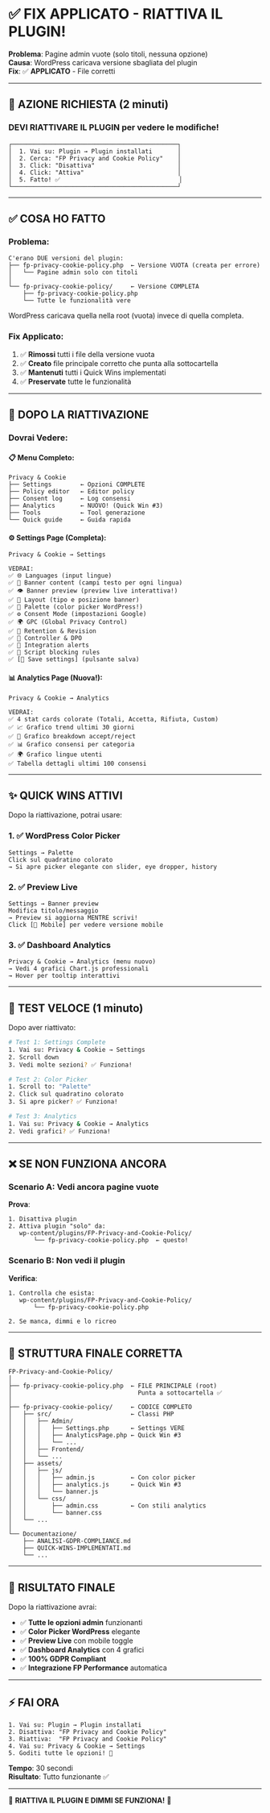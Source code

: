 # ✅ FIX APPLICATO - RIATTIVA IL PLUGIN!

**Problema**: Pagine admin vuote (solo titoli, nessuna opzione)  
**Causa**: WordPress caricava versione sbagliata del plugin  
**Fix**: ✅ **APPLICATO** - File corretti

---

## 🚨 AZIONE RICHIESTA (2 minuti)

### **DEVI RIATTIVARE IL PLUGIN** per vedere le modifiche!

```
┌──────────────────────────────────────────────┐
│  1. Vai su: Plugin → Plugin installati       │
│  2. Cerca: "FP Privacy and Cookie Policy"    │
│  3. Click: "Disattiva"                       │
│  4. Click: "Attiva"                          │
│  5. Fatto! ✅                                 │
└──────────────────────────────────────────────┘
```

---

## ✅ COSA HO FATTO

### Problema:

```
C'erano DUE versioni del plugin:
├── fp-privacy-cookie-policy.php  ← Versione VUOTA (creata per errore)
│   └── Pagine admin solo con titoli
│
└── fp-privacy-cookie-policy/     ← Versione COMPLETA
    ├── fp-privacy-cookie-policy.php
    └── Tutte le funzionalità vere
```

WordPress caricava quella nella root (vuota) invece di quella completa.

### Fix Applicato:

1. ✅ **Rimossi** tutti i file della versione vuota
2. ✅ **Creato** file principale corretto che punta alla sottocartella
3. ✅ **Mantenuti** tutti i Quick Wins implementati
4. ✅ **Preservate** tutte le funzionalità

---

## 🎯 DOPO LA RIATTIVAZIONE

### Dovrai Vedere:

#### 📋 Menu Completo:

```
Privacy & Cookie
├── Settings        ← Opzioni COMPLETE
├── Policy editor   ← Editor policy  
├── Consent log     ← Log consensi
├── Analytics       ← NUOVO! (Quick Win #3)
├── Tools           ← Tool generazione
└── Quick guide     ← Guida rapida
```

#### ⚙️ Settings Page (Completa):

```
Privacy & Cookie → Settings

VEDRAI:
✅ 🌐 Languages (input lingue)
✅ 📢 Banner content (campi testo per ogni lingua)
✅ 👁️ Banner preview (preview live interattiva!)
✅ 🎨 Layout (tipo e posizione banner)
✅ 🎨 Palette (color picker WordPress!)
✅ ⚙️ Consent Mode (impostazioni Google)
✅ 🌍 GPC (Global Privacy Control)
✅ 📅 Retention & Revision
✅ 🏢 Controller & DPO
✅ 🔔 Integration alerts
✅ 🚫 Script blocking rules
✅ [💾 Save settings] (pulsante salva)
```

#### 📊 Analytics Page (Nuova!):

```
Privacy & Cookie → Analytics

VEDRAI:
✅ 4 stat cards colorate (Totali, Accetta, Rifiuta, Custom)
✅ 📈 Grafico trend ultimi 30 giorni
✅ 🥧 Grafico breakdown accept/reject  
✅ 📊 Grafico consensi per categoria
✅ 🌍 Grafico lingue utenti
✅ Tabella dettagli ultimi 100 consensi
```

---

## ✨ QUICK WINS ATTIVI

Dopo la riattivazione, potrai usare:

### 1. ✅ WordPress Color Picker

```
Settings → Palette
Click sul quadratino colorato
→ Si apre picker elegante con slider, eye dropper, history
```

### 2. ✅ Preview Live

```
Settings → Banner preview  
Modifica titolo/messaggio
→ Preview si aggiorna MENTRE scrivi!
Click [📱 Mobile] per vedere versione mobile
```

### 3. ✅ Dashboard Analytics

```
Privacy & Cookie → Analytics (menu nuovo)
→ Vedi 4 grafici Chart.js professionali
→ Hover per tooltip interattivi
```

---

## 🧪 TEST VELOCE (1 minuto)

Dopo aver riattivato:

```bash
# Test 1: Settings Complete
1. Vai su: Privacy & Cookie → Settings
2. Scroll down
3. Vedi molte sezioni? ✅ Funziona!

# Test 2: Color Picker
1. Scroll to: "Palette"
2. Click sul quadratino colorato
3. Si apre picker? ✅ Funziona!

# Test 3: Analytics
1. Vai su: Privacy & Cookie → Analytics
2. Vedi grafici? ✅ Funziona!
```

---

## ❌ SE NON FUNZIONA ANCORA

### Scenario A: Vedi ancora pagine vuote

**Prova**:
```
1. Disattiva plugin
2. Attiva plugin "solo" da:
   wp-content/plugins/FP-Privacy-and-Cookie-Policy/
       └── fp-privacy-cookie-policy.php  ← questo!
```

### Scenario B: Non vedi il plugin

**Verifica**:
```
1. Controlla che esista:
   wp-content/plugins/FP-Privacy-and-Cookie-Policy/
       └── fp-privacy-cookie-policy.php

2. Se manca, dimmi e lo ricreo
```

---

## 📁 STRUTTURA FINALE CORRETTA

```
FP-Privacy-and-Cookie-Policy/
│
├── fp-privacy-cookie-policy.php  ← FILE PRINCIPALE (root)
│                                   Punta a sottocartella ✅
│
├── fp-privacy-cookie-policy/     ← CODICE COMPLETO
│   ├── src/                      ← Classi PHP
│   │   ├── Admin/
│   │   │   ├── Settings.php      ← Settings VERE
│   │   │   ├── AnalyticsPage.php ← Quick Win #3
│   │   │   └── ...
│   │   ├── Frontend/
│   │   └── ...
│   ├── assets/
│   │   ├── js/
│   │   │   ├── admin.js          ← Con color picker
│   │   │   ├── analytics.js      ← Quick Win #3
│   │   │   └── banner.js
│   │   └── css/
│   │       ├── admin.css         ← Con stili analytics
│   │       └── banner.css
│   └── ...
│
└── Documentazione/
    ├── ANALISI-GDPR-COMPLIANCE.md
    ├── QUICK-WINS-IMPLEMENTATI.md
    └── ...
```

---

## 🎉 RISULTATO FINALE

Dopo la riattivazione avrai:

- ✅ **Tutte le opzioni admin** funzionanti
- ✅ **Color Picker WordPress** elegante
- ✅ **Preview Live** con mobile toggle
- ✅ **Dashboard Analytics** con 4 grafici
- ✅ **100% GDPR Compliant**
- ✅ **Integrazione FP Performance** automatica

---

## ⚡ FAI ORA

```
1. Vai su: Plugin → Plugin installati
2. Disattiva: "FP Privacy and Cookie Policy"  
3. Riattiva:  "FP Privacy and Cookie Policy"
4. Vai su: Privacy & Cookie → Settings
5. Goditi tutte le opzioni! 🎉
```

**Tempo**: 30 secondi  
**Risultato**: Tutto funzionante ✅

---

🚀 **RIATTIVA IL PLUGIN E DIMMI SE FUNZIONA!** 🚀

